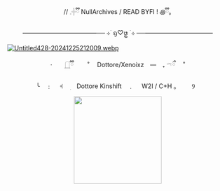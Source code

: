 <p align="center">
//  𓈒𓏶ྀི NullArchives / READ BYFI ! ꩜ྀི｡ 
</p>

<p align="center">
━━━━━━━━━━━━── ⊹ ࣪ ᦏ♡᪔ ࣪ ⊹ ──━━━━━━━━━━━
</p>







[![Untitled428-20241225212009.webp](https://i.postimg.cc/rpKz8LLP/Untitled428-20241225212009.webp)](https://postimg.cc/VSPzRpvq)

<p align="center">
·　　𓉸ྀི　　  ˚　  Dottore/Xenoixz　—　₊   𓍼ྀ　 ˚
</p>
<p align="center">
╰　﹕　 𖨂　    ׅ　Dottore Kinshift　﹒　 W2I / C+H   ｡ ⠀⠀⠀Ⳋ⠀
</p> 
<p align="center">
<img width="200" src="https://i.postimg.cc/BvJD0vSc/32d3b06d62592f9e80f6aa783727cb45-1.gif"
</p>
